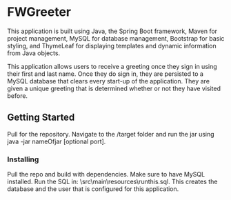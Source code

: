 # FWGreeter

This application is built using Java, the Spring Boot framework, Maven for project management, MySQL for database management, Bootstrap for basic styling, and ThymeLeaf for displaying templates and dynamic information from Java objects.

This application allows users to receive a greeting once they sign in using their first and last name. Once they do sign in, they are persisted to a MySQL database that clears every start-up of the application. They are given a unique greeting that is determined whether or not they have visited before.

## Getting Started

Pull for the repository. Navigate to the /target folder and run the jar using java -jar nameOfjar [optional port].


### Installing

Pull the repo and build with dependencies. Make sure to have MySQL installed. Run the SQL in: \src\main\resources\runthis.sql. This creates the database and the user that is configured for this application.
